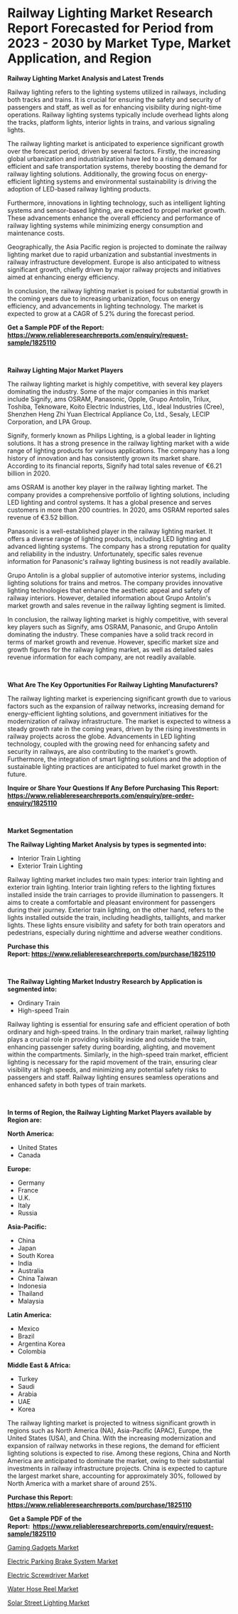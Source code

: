 <p><h1>Railway Lighting Market Research Report Forecasted for Period from 2023 -  2030 by Market Type, Market Application, and Region</h1></p><p><strong>Railway Lighting Market Analysis and Latest Trends</strong></p>
<p><p>Railway lighting refers to the lighting systems utilized in railways, including both tracks and trains. It is crucial for ensuring the safety and security of passengers and staff, as well as for enhancing visibility during night-time operations. Railway lighting systems typically include overhead lights along the tracks, platform lights, interior lights in trains, and various signaling lights.</p><p>The railway lighting market is anticipated to experience significant growth over the forecast period, driven by several factors. Firstly, the increasing global urbanization and industrialization have led to a rising demand for efficient and safe transportation systems, thereby boosting the demand for railway lighting solutions. Additionally, the growing focus on energy-efficient lighting systems and environmental sustainability is driving the adoption of LED-based railway lighting products.</p><p>Furthermore, innovations in lighting technology, such as intelligent lighting systems and sensor-based lighting, are expected to propel market growth. These advancements enhance the overall efficiency and performance of railway lighting systems while minimizing energy consumption and maintenance costs.</p><p>Geographically, the Asia Pacific region is projected to dominate the railway lighting market due to rapid urbanization and substantial investments in railway infrastructure development. Europe is also anticipated to witness significant growth, chiefly driven by major railway projects and initiatives aimed at enhancing energy efficiency.</p><p>In conclusion, the railway lighting market is poised for substantial growth in the coming years due to increasing urbanization, focus on energy efficiency, and advancements in lighting technology. The market is expected to grow at a CAGR of 5.2% during the forecast period.</p></p>
<p><strong>Get a Sample PDF of the Report:&nbsp; <a href="https://www.reliableresearchreports.com/enquiry/request-sample/1825110">https://www.reliableresearchreports.com/enquiry/request-sample/1825110</a></strong></p>
<p>&nbsp;</p>
<p><strong>Railway Lighting Major Market Players</strong></p>
<p><p>The railway lighting market is highly competitive, with several key players dominating the industry. Some of the major companies in this market include Signify, ams OSRAM, Panasonic, Opple, Grupo Antolin, Trilux, Toshiba, Teknoware, Koito Electric Industries, Ltd., Ideal Industries (Cree), Shenzhen Heng Zhi Yuan Electrical Appliance Co, Ltd., Sesaly, LECIP Corporation, and LPA Group.</p><p>Signify, formerly known as Philips Lighting, is a global leader in lighting solutions. It has a strong presence in the railway lighting market with a wide range of lighting products for various applications. The company has a long history of innovation and has consistently grown its market share. According to its financial reports, Signify had total sales revenue of €6.21 billion in 2020.</p><p>ams OSRAM is another key player in the railway lighting market. The company provides a comprehensive portfolio of lighting solutions, including LED lighting and control systems. It has a global presence and serves customers in more than 200 countries. In 2020, ams OSRAM reported sales revenue of €3.52 billion.</p><p>Panasonic is a well-established player in the railway lighting market. It offers a diverse range of lighting products, including LED lighting and advanced lighting systems. The company has a strong reputation for quality and reliability in the industry. Unfortunately, specific sales revenue information for Panasonic's railway lighting business is not readily available.</p><p>Grupo Antolin is a global supplier of automotive interior systems, including lighting solutions for trains and metros. The company provides innovative lighting technologies that enhance the aesthetic appeal and safety of railway interiors. However, detailed information about Grupo Antolin's market growth and sales revenue in the railway lighting segment is limited.</p><p>In conclusion, the railway lighting market is highly competitive, with several key players such as Signify, ams OSRAM, Panasonic, and Grupo Antolin dominating the industry. These companies have a solid track record in terms of market growth and revenue. However, specific market size and growth figures for the railway lighting market, as well as detailed sales revenue information for each company, are not readily available.</p></p>
<p>&nbsp;</p>
<p><strong>What Are The Key Opportunities For Railway Lighting Manufacturers?</strong></p>
<p><p>The railway lighting market is experiencing significant growth due to various factors such as the expansion of railway networks, increasing demand for energy-efficient lighting solutions, and government initiatives for the modernization of railway infrastructure. The market is expected to witness a steady growth rate in the coming years, driven by the rising investments in railway projects across the globe. Advancements in LED lighting technology, coupled with the growing need for enhancing safety and security in railways, are also contributing to the market's growth. Furthermore, the integration of smart lighting solutions and the adoption of sustainable lighting practices are anticipated to fuel market growth in the future.</p></p>
<p><strong>Inquire or Share Your Questions If Any Before Purchasing This Report: <a href="https://www.reliableresearchreports.com/enquiry/pre-order-enquiry/1825110">https://www.reliableresearchreports.com/enquiry/pre-order-enquiry/1825110</a></strong></p>
<p>&nbsp;</p>
<p><strong>Market Segmentation</strong></p>
<p><strong>The Railway Lighting Market Analysis by types is segmented into:</strong></p>
<p><ul><li>Interior Train Lighting</li><li>Exterior Train Lighting</li></ul></p>
<p><p>Railway lighting market includes two main types: interior train lighting and exterior train lighting. Interior train lighting refers to the lighting fixtures installed inside the train carriages to provide illumination to passengers. It aims to create a comfortable and pleasant environment for passengers during their journey. Exterior train lighting, on the other hand, refers to the lights installed outside the train, including headlights, taillights, and marker lights. These lights ensure visibility and safety for both train operators and pedestrians, especially during nighttime and adverse weather conditions.</p></p>
<p><strong>Purchase this Report:&nbsp;<a href="https://www.reliableresearchreports.com/purchase/1825110">https://www.reliableresearchreports.com/purchase/1825110</a></strong></p>
<p>&nbsp;</p>
<p><strong>The Railway Lighting Market Industry Research by Application is segmented into:</strong></p>
<p><ul><li>Ordinary Train</li><li>High-speed Train</li></ul></p>
<p><p>Railway lighting is essential for ensuring safe and efficient operation of both ordinary and high-speed trains. In the ordinary train market, railway lighting plays a crucial role in providing visibility inside and outside the train, enhancing passenger safety during boarding, alighting, and movement within the compartments. Similarly, in the high-speed train market, efficient lighting is necessary for the rapid movement of the train, ensuring clear visibility at high speeds, and minimizing any potential safety risks to passengers and staff. Railway lighting ensures seamless operations and enhanced safety in both types of train markets.</p></p>
<p>&nbsp;</p>
<p><strong>In terms of Region, the Railway Lighting Market Players available by Region are:</strong></p>
<p>
    <p> <strong> North America: </strong>
        <ul>
            <li>United States</li>
            <li>Canada</li>
        </ul>
        </p> 
    <p> <strong> Europe: </strong>
        <ul>
            <li>Germany</li>
            <li>France</li>
            <li>U.K.</li>
            <li>Italy</li>
            <li>Russia</li>
        </ul>
        </p> 
    <p> <strong> Asia-Pacific: </strong>
        <ul>
            <li>China</li>
            <li>Japan</li>
            <li>South Korea</li>
            <li>India</li>
            <li>Australia</li>
            <li>China Taiwan</li>
            <li>Indonesia</li>
            <li>Thailand</li>
            <li>Malaysia</li>
        </ul>
        </p> 
    <p> <strong> Latin America: </strong>
        <ul>
            <li>Mexico</li>
            <li>Brazil</li>
            <li>Argentina Korea</li>
            <li>Colombia</li>
        </ul>
        </p> 
    <p> <strong> Middle East & Africa: </strong>
        <ul>
            <li>Turkey</li>
            <li>Saudi</li>
            <li>Arabia</li>
            <li>UAE</li>
            <li>Korea</li>
        </ul>
    </p>
    </p>
<p><p>The railway lighting market is projected to witness significant growth in regions such as North America (NA), Asia-Pacific (APAC), Europe, the United States (USA), and China. With the increasing modernization and expansion of railway networks in these regions, the demand for efficient lighting solutions is expected to rise. Among these regions, China and North America are anticipated to dominate the market, owing to their substantial investments in railway infrastructure projects. China is expected to capture the largest market share, accounting for approximately 30%, followed by North America with a market share of around 25%.</p></p>
<p><strong>Purchase this Report: <a href="https://www.reliableresearchreports.com/purchase/1825110">https://www.reliableresearchreports.com/purchase/1825110</a></strong></p>
<p>&nbsp;<strong>Get a Sample PDF of the Report:&nbsp;&nbsp;<a href="https://www.reliableresearchreports.com/enquiry/request-sample/1825110">https://www.reliableresearchreports.com/enquiry/request-sample/1825110</a></strong></p>
<p><strong></strong></p>
<p><p><a href="https://medium.com/@shanelerde/gaming-gadgets-market-research-report-its-history-and-forecast-2023-to-2030-bd22ca4f86d2">Gaming Gadgets Market</a></p><p><a href="https://www.linkedin.com/pulse/decoding-electric-parking-brake-system-market-deep-dive-latest-oyg9e/">Electric Parking Brake System Market</a></p><p><a href="https://www.linkedin.com/pulse/electric-screwdriver-market-size-2023-2030-global-industrial-xfxre/">Electric Screwdriver Market</a></p><p><a href="https://medium.com/@elyssablick/water-hose-reel-market-size-market-outlook-and-market-forecast-2023-to-2030-e94e8e019dd1">Water Hose Reel Market</a></p><p><a href="https://www.linkedin.com/pulse/solar-street-lighting-market-research-report-unlocks-analysis-mbzbe/">Solar Street Lighting Market</a></p></p>